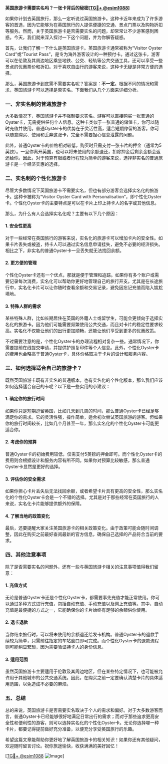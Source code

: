 **英国旅游卡需要实名吗？一张卡背后的秘密[[TG💪+ @esim1088](https://t.me/s/esim1088)]**

如果你计划去英国旅行，那么一定听说过英国旅游卡。这种卡近年来成为了许多游客的首选，因为它能够为在英国旅行的人提供便捷的交通、景点门票以及购物折扣等服务。然而，关于英国旅游卡是否需要实名的问题，却常常让不少游客感到困惑。今天，我们就来深入探讨一下这个问题，并为你解答疑惑。

首先，让我们了解一下什么是英国旅游卡。英国旅游卡通常被称为“Visitor Oyster Card”或“Tourist Pass”，是专为海外游客设计的一种预付卡。通过这张卡，游客可以在伦敦及其周边地区乘坐地铁、公交、轻轨等公共交通工具，还可以享受一些景点的优惠票价和折扣。对于喜欢自由行的游客来说，这种卡无疑是非常方便的选择。

那么，英国旅游卡到底需不需要实名呢？答案是：**不一定**。根据不同的情况和需求，英国旅游卡可以选择是否实名。下面我们从几个方面来详细分析。

### 一、非实名制的普通旅游卡

大多数情况下，英国旅游卡并不强制要求实名。游客可以直接购买一张普通的Oyster卡，无需提供任何个人信息。这种卡类似于一张普通的储值卡，你可以随时充值并使用。普通Oyster卡的优势在于灵活性高，适合短期停留的游客。你可以随意购买、使用和丢弃这张卡，完全不需要担心信息泄露的问题。

此外，普通Oyster卡的价格相对较低，购买时只需支付一张卡片的押金（通常为5英镑）。一旦你离开英国，也可以将未使用的余额退还，扣除押金后剩余金额会返还给你。因此，对于预算有限或者行程较为简单的游客来说，选择非实名的普通旅游卡是一个经济实惠的选择。

### 二、实名制的个性化旅游卡

尽管大多数情况下英国旅游卡不需要实名，但也有部分游客会选择实名化的旅游卡。这种卡被称为“Visitor Oyster Card with Personalisation”，即个性化Oyster卡。个性化Oyster卡的主要特点是可以在卡片上印上持卡人的名字或其他信息。

那么，为什么有人会选择实名化呢？主要有以下几个原因：

#### 1. 安全性更高

对于一些经常在英国旅行的游客来说，实名化的旅游卡可以增加卡片的安全性。如果卡片丢失或被盗，持卡人可以通过实名信息申请挂失，避免不必要的经济损失。相比之下，非实名的普通Oyster卡一旦丢失就无法找回余额。

#### 2. 更方便的管理

个性化Oyster卡还有一个优点，那就是便于管理和追踪。如果你有多个账户或需要记录每次消费，实名化可以帮助你更好地管理自己的旅行开支。尤其是在长途旅行中，实名化卡片可以让你随时查看余额和交易记录，避免因忘记充值而陷入尴尬境地。

#### 3. 特殊人群的需求

某些特殊人群，比如长期居住在英国的外籍人士或留学生，可能会更倾向于选择实名化的旅游卡。因为他们可能需要频繁使用公共交通，而且对卡片的稳定性要求较高。实名化不仅能让他们的出行更加顺畅，还能让他们享受到更多的优惠政策。

不过需要注意的是，个性化Oyster卡的办理流程相对复杂一些。通常情况下，你需要提前在线提交申请，并提供护照复印件等个人信息。此外，个性化Oyster卡的费用也会略高于普通Oyster卡，具体价格取决于卡片的设计和服务内容。

### 三、如何选择适合自己的旅游卡？

既然英国旅游卡既有非实名的普通版本，也有实名化的个性化版本，那么我们应该如何选择适合自己的卡呢？以下是一些实用的小建议：

#### 1. 确定你的旅行时间

如果你只是短期逗留英国，比如几天到几周的时间，那么普通Oyster卡已经足够满足你的需求。它的灵活性强，操作简单，适合初次尝试英国旅游的游客。但如果你的旅行时间较长，比如几个月甚至一年，那么实名化的个性化Oyster卡可能更适合你。

#### 2. 考虑你的预算

普通Oyster卡的初始费用较低，仅需支付5英镑的押金即可。而个性化Oyster卡的费用则会根据设计和服务内容有所不同。如果你对预算比较敏感，那么普通Oyster卡显然是更好的选择。

#### 3. 评估你的安全需求

如果你担心卡片丢失后无法找回余额，或者希望卡片具有更高的安全性，那么实名化的个性化Oyster卡会是一个不错的选择。尤其是对于那些经常在英国旅行的人来说，实名化卡片能够提供额外的保障。

#### 4. 了解当地的政策变化

最后，还要提醒大家关注英国旅游卡的相关政策变化。由于政策可能会随时间调整，因此在购买之前最好查阅最新的官方信息，确保自己选择的产品符合当前的要求。

### 四、其他注意事项

除了是否需要实名的问题外，还有一些与英国旅游卡相关的注意事项值得我们留意：

#### 1. 充值方式

无论是普通Oyster卡还是个性化Oyster卡，都需要事先充值才能正常使用。你可以通过多种方式进行充值，包括自动充值、手动充值以及网上充值等。其中，自动充值是最便捷的方式之一，它能确保你的卡片始终有足够的余额供你使用。

#### 2. 退卡退款

当你结束旅行时，可以将未使用的余额退还给发卡机构。普通Oyster卡的退款手续较为简单，只需前往指定的车站窗口即可完成。而个性化Oyster卡的退款流程则可能稍显繁琐，因为需要验证持卡人的身份信息。

#### 3. 适用范围

虽然英国旅游卡主要适用于伦敦及其周边地区，但在某些特定情况下，也可能被允许用于其他城市的公共交通系统。因此，在购买之前一定要确认清楚卡片的具体适用范围，以免造成不必要的麻烦。

### 五、总结

总的来说，英国旅游卡是否需要实名取决于个人的需求和偏好。对于大多数游客而言，普通Oyster卡已经能够很好地满足日常出行的需求；而对于那些追求更高安全性和便利性的游客，则可以选择实名化的个性化Oyster卡。无论你选择哪一种卡片，都要记得提前做好充分准备，以便充分享受英国旅行的乐趣。

希望这篇文章能帮助你更好地了解英国旅游卡的相关知识！如果你还有其他疑问，欢迎随时留言讨论。祝你旅途愉快，收获满满的美好回忆！

[[TG💪+ @esim1088](https://t.me/s/esim1088) ![Image](https://i.postimg.cc/4NQfJmqS/Snipaste-2025-05-13-00-14-12.png)]
